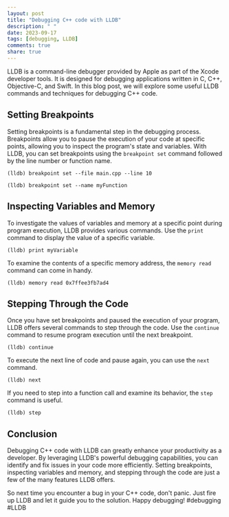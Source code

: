 ```yaml
---
layout: post
title: "Debugging C++ code with LLDB"
description: " "
date: 2023-09-17
tags: [debugging, LLDB]
comments: true
share: true
---
```


LLDB is a command-line debugger provided by Apple as part of the Xcode developer tools. It is designed for debugging applications written in C, C++, Objective-C, and Swift. In this blog post, we will explore some useful LLDB commands and techniques for debugging C++ code.

## Setting Breakpoints

Setting breakpoints is a fundamental step in the debugging process. Breakpoints allow you to pause the execution of your code at specific points, allowing you to inspect the program's state and variables. With LLDB, you can set breakpoints using the `breakpoint set` command followed by the line number or function name.

```
(lldb) breakpoint set --file main.cpp --line 10
```

```
(lldb) breakpoint set --name myFunction
```

## Inspecting Variables and Memory

To investigate the values of variables and memory at a specific point during program execution, LLDB provides various commands. Use the `print` command to display the value of a specific variable.

```
(lldb) print myVariable
```

To examine the contents of a specific memory address, the `memory read` command can come in handy.

```
(lldb) memory read 0x7ffee3fb7ad4
```

## Stepping Through the Code

Once you have set breakpoints and paused the execution of your program, LLDB offers several commands to step through the code. Use the `continue` command to resume program execution until the next breakpoint.

```
(lldb) continue
```

To execute the next line of code and pause again, you can use the `next` command.

```
(lldb) next
```

If you need to step into a function call and examine its behavior, the `step` command is useful.

```
(lldb) step
```

## Conclusion

Debugging C++ code with LLDB can greatly enhance your productivity as a developer. By leveraging LLDB's powerful debugging capabilities, you can identify and fix issues in your code more efficiently. Setting breakpoints, inspecting variables and memory, and stepping through the code are just a few of the many features LLDB offers.

So next time you encounter a bug in your C++ code, don't panic. Just fire up LLDB and let it guide you to the solution. Happy debugging! #debugging #LLDB